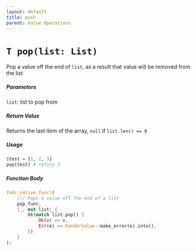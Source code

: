 ```yaml
---
layout: default
title: push
parent: Value Operations
---
```


# `T pop(list: List)`
Pop a value off the end of `list`, as a result that value will be removed from the list

##### Parameters
`list`: list to pop from

##### Return Value
Returns the last item of the array, `null` if `list.len() == 0`

##### Usage
```r
$test = [1, 2, 3]
pop(test) # return 3
```

##### Function Body
```rust
fndr_native_func!(
    /// Pops a value off the end of a list
    pop_func,
    |_, mut list| {
        Ok(match list.pop() {
            Ok(v) => v,
            Err(e) => FenderValue::make_error(e).into(),
        })
    }
);
```